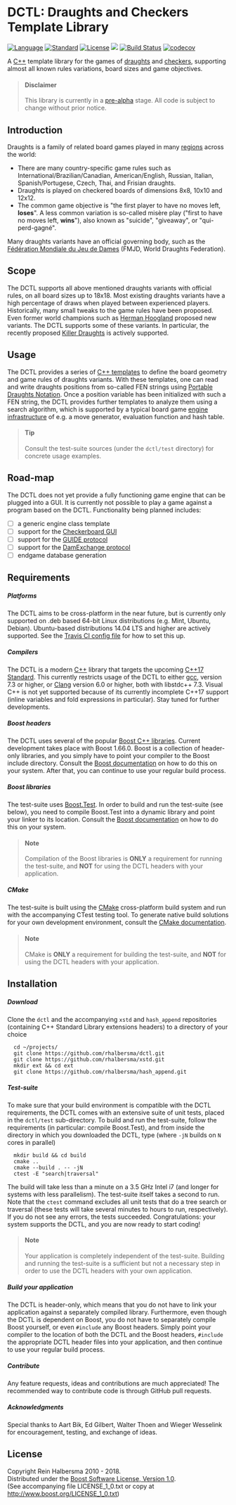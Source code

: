 DCTL: Draughts and Checkers Template Library
============================================

[![Language](https://img.shields.io/badge/language-C++-blue.svg)](https://isocpp.org/) 
[![Standard](https://img.shields.io/badge/c%2B%2B-17-blue.svg)](https://en.wikipedia.org/wiki/C%2B%2B#Standardization) 
[![License](https://img.shields.io/badge/license-Boost-blue.svg)](https://opensource.org/licenses/BSL-1.0)
[![](https://tokei.rs/b1/github/rhalbersma/dctl)](https://github.com/rhalbersma/dctl)
[![Build Status](https://travis-ci.org/rhalbersma/dctl.svg?branch=master)](https://travis-ci.org/rhalbersma/dctl)
[![codecov](https://codecov.io/gh/rhalbersma/dctl/branch/master/graph/badge.svg)](https://codecov.io/gh/rhalbersma/dctl)

A [C++](http://isocpp.org) template library for the games of [draughts](http://en.wikipedia.org/wiki/Draughts) and [checkers](http://en.wikipedia.org/wiki/Checkers_(disambiguation)), supporting almost all known rules variations, board sizes and game objectives.

> #### Disclaimer
> This library is currently in a [pre-alpha](https://en.wikipedia.org/wiki/Software_release_life_cycle#Pre-alpha) stage. All code is subject to change without prior notice. 

Introduction
------------

Draughts is a family of related board games played in many [regions](http://alemanni.pagesperso-orange.fr/geography.html) across the world:

* There are many country-specific game rules such as International/Brazilian/Canadian, American/English, Russian, Italian, Spanish/Portugese, Czech, Thai, and Frisian draughts. 
* Draughts is played on checkered boards of dimensions 8x8, 10x10 and 12x12. 
* The common game objective is "the first player to have no moves left, **loses**". A less common variation is so-called misère play ("first to have no moves left, **wins**"), also known as "suicide", "giveaway", or "qui-perd-gagné". 

Many draughts variants have an official governing body, such as the [Fédération Mondiale du Jeu de Dames](htpp://fmjd.org) (FMJD, World Draughts Federation).

Scope
-----

The DCTL supports all above mentioned draughts variants with official rules, on all board sizes up to 18x18. Most existing draughts variants have a high percentage of draws when played between experienced players. Historically, many small tweaks to the game rules have been proposed. Even former world champions such as [Herman Hoogland](http://en.wikipedia.org/wiki/Herman_Hoogland) proposed new variants. The DCTL supports some of these variants. In particular, the recently proposed [Killer Draughts](http://www.killerdraughts.org/) is actively supported.

Usage
-----

The DCTL provides a series of [C++ templates](http://en.wikipedia.org/wiki/Template_(C%2B%2B)) to define the board geometry and game rules of draughts variants. With these templates, one can read and write draughts positions from so-called FEN strings using [Portable Draughts Notation](http://www.10x10.dse.nl/pdn/introduction.html). Once a position variable has been initialized with such a FEN string, the DCTL provides further templates to analyze them using a search algorithm, which is supported by a typical board game [engine infrastructure](http://chessprogramming.wikispaces.com/) of e.g. a move generator, evaluation function and hash table.

> #### Tip 
> Consult the test-suite sources (under the `dctl/test` directory) for concrete usage examples.

Road-map
-------

The DCTL does not yet provide a fully functioning game engine that can be plugged into a GUI. It is currently not possible to play a game against a program based on the DCTL. Functionality being planned includes:   

- [ ] a generic engine class template
- [ ] support for the [Checkerboard GUI](http://www.fierz.ch/cbdeveloper.php)
- [ ] support for the [GUIDE protocol](http://laatste.info/bb3/download/file.php?id=864)   
- [ ] support for the [DamExchange protocol](http://www.mesander.nl/damexchange/edxpmain.htm)
- [ ] endgame database generation   

Requirements
------------

##### Platforms

The DCTL aims to be cross-platform in the near future, but is currently only supported on .deb based 64-bit Linux distributions (e.g. Mint, Ubuntu, Debian). Ubuntu-based distributions 14.04 LTS and higher are actively supported. See the [Travis CI config file](.travis.yml) for how to set this up.

##### Compilers

The DCTL is a modern [C++](http://isocpp.org) library that targets the upcoming [C++17 Standard](http://www.open-std.org/jtc1/sc22/wg21/docs/papers/2017/n4659.pdf). This currently restricts usage of the DCTL to either [gcc](https://gcc.gnu.org/projects/cxx-status.html), version 7.3 or higher, or [Clang](http://clang.llvm.org/cxx_status.html) version 6.0 or higher, both with libstdc++ 7.3. Visual C++ is not yet supported because of its currently incomplete C++17 support (inline variables and fold expressions in particular). Stay tuned for further developments.

##### Boost headers

The DCTL uses several of the popular [Boost C++ libraries](http://www.boost.org). Current development takes place with Boost 1.66.0. Boost is a collection of header-only libraries, and you simply have to point your compiler to the Boost include directory. Consult the [Boost documentation](http://www.boost.org/doc/libs/1_66_0/more/getting_started/index.html) on how to do this on your system. After that, you can continue to use your regular build process.

##### Boost libraries

The test-suite uses [Boost.Test](http://www.boost.org/doc/libs/1_66_0/libs/test/doc/html/index.html). In order to build and run the test-suite (see below), you need to compile Boost.Test into a dynamic library and point your linker to its location. Consult the [Boost documentation](http://www.boost.org/doc/libs/1_66_0/more/getting_started/index.html) on how to do this on your system.

> #### Note 
> Compilation of the Boost libraries is **ONLY** a requirement for running the test-suite, and **NOT** for using the DCTL headers with your application.  

##### CMake

The test-suite is built using the [CMake](http://www.cmake.org/) cross-platform build system and run with the accompanying CTest testing tool. To generate native build solutions for your own development environment, consult the [CMake documentation](http://www.cmake.org/cmake/help/runningcmake.html).

> #### Note 
> CMake is **ONLY** a requirement for building the test-suite, and **NOT** for using the DCTL headers with your application. 

Installation
------------

##### Download

Clone the `dctl` and the accompanying `xstd` and `hash_append` repositories (containing C++ Standard Library extensions headers) to a directory of your choice 

      cd ~/projects/ 
      git clone https://github.com/rhalbersma/dctl.git
      git clone https://github.com/rhalbersma/xstd.git
      mkdir ext && cd ext
      git clone https://github.com/rhalbersma/hash_append.git

##### Test-suite

To make sure that your build environment is compatible with the DCTL requirements, the DCTL comes with an extensive suite of unit tests, placed in the `dctl/test` sub-directory. To build and run the test-suite, follow the requirements (in particular: compile Boost.Test), and from inside the directory in which you downloaded the DCTL, type (where `-jN` builds on `N` cores in parallel)

      mkdir build && cd build
      cmake ..
      cmake --build . -- -jN
      ctest -E "search|traversal"

The build will take less than a minute on a 3.5 GHz Intel i7 (and longer for systems with less parallelism). The test-suite itself takes a second to run. Note that the `ctest` command excludes all unit tests that do a tree search or traversal (these tests will take several minutes to hours to run, respectively). If you do not see any errors, the tests succeeded. Congratulations: your system supports the DCTL, and you are now ready to start coding!

> #### Note 
> Your application is completely independent of the test-suite. Building and running the test-suite is a sufficient but not a necessary step in order to use the DCTL headers with your own application. 

##### Build your application

The DCTL is header-only, which means that you do not have to link your application against a separately compiled library. Furthermore, even though the DCTL is dependent on Boost, you do not have to separately compile Boost yourself, or even `#include` any Boost headers. Simply point your compiler to the location of both the DCTL and the Boost headers, `#include` the appropriate DCTL header files into your application, and then continue to use your regular build process. 

##### Contribute

Any feature requests, ideas and contributions are much appreciated! The recommended way to contribute code is through GitHub pull requests.

##### Acknowledgments

Special thanks to Aart Bik, Ed Gilbert, Walter Thoen and Wieger Wesselink for encouragement, testing, and exchange of ideas.

License
-------

Copyright Rein Halbersma 2010 - 2018.   
Distributed under the [Boost Software License, Version 1.0](http://www.boost.org/users/license.html).   
(See accompanying file LICENSE_1_0.txt or copy at http://www.boost.org/LICENSE_1_0.txt)
